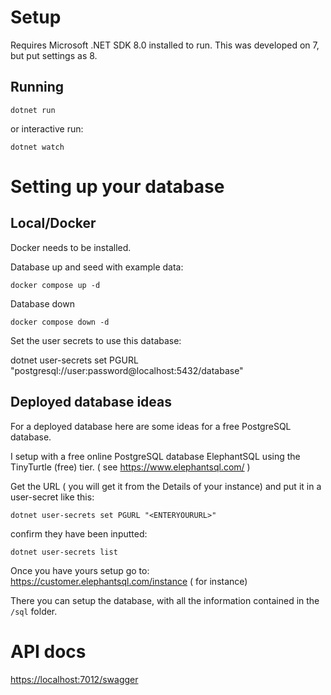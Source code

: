 # Setup

Requires Microsoft .NET SDK 8.0 installed to run. This was developed on 7, but put settings as 8.

## Running

`dotnet run`

or interactive run:

`dotnet watch`

# Setting up your database

## Local/Docker

Docker needs to be installed.

Database up and seed with example data:

`docker compose up -d`

Database down

`docker compose down -d`

Set the user secrets to use this database:

dotnet user-secrets set PGURL "postgresql://user:password@localhost:5432/database"

## Deployed database ideas

For a deployed database here are some ideas for a free PostgreSQL database.

I setup with a free online PostgreSQL database ElephantSQL using the TinyTurtle (free) tier.
( see <https://www.elephantsql.com/> )

Get the URL ( you will get it from the Details of your instance) and put it in a user-secret like this:

`dotnet user-secrets set PGURL "<ENTERYOURURL>"`

confirm they have been inputted:

`dotnet user-secrets list`

Once you have yours setup go to:
<https://customer.elephantsql.com/instance>
( for instance)

There you can setup the database, with all the information contained in the `/sql` folder.

# API docs

<https://localhost:7012/swagger>